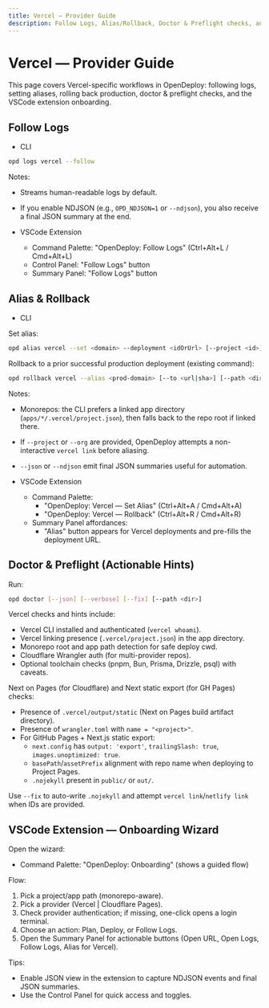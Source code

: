 ```yaml
---
title: Vercel — Provider Guide
description: Follow Logs, Alias/Rollback, Doctor & Preflight checks, and VSCode onboarding for Vercel with OpenDeploy.
---
```


# Vercel — Provider Guide

This page covers Vercel-specific workflows in OpenDeploy: following logs, setting aliases, rolling back production, doctor & preflight checks, and the VSCode extension onboarding.

## Follow Logs

- CLI

```bash
opd logs vercel --follow
```

Notes:
- Streams human-readable logs by default.
- If you enable NDJSON (e.g., `OPD_NDJSON=1` or `--ndjson`), you also receive a final JSON summary at the end.

- VSCode Extension
  - Command Palette: "OpenDeploy: Follow Logs" (Ctrl+Alt+L / Cmd+Alt+L)
  - Control Panel: "Follow Logs" button
  - Summary Panel: "Follow Logs" button

## Alias & Rollback

- CLI

Set alias:
```bash
opd alias vercel --set <domain> --deployment <idOrUrl> [--project <id>] [--org <id>] [--path <dir>] [--json]
```

Rollback to a prior successful production deployment (existing command):
```bash
opd rollback vercel --alias <prod-domain> [--to <url|sha>] [--path <dir>] [--project <id>] [--org <id>] [--dry-run] [--json]
```

Notes:
- Monorepos: the CLI prefers a linked app directory (`apps/*/.vercel/project.json`), then falls back to the repo root if linked there.
- If `--project` or `--org` are provided, OpenDeploy attempts a non-interactive `vercel link` before aliasing.
- `--json` or `--ndjson` emit final JSON summaries useful for automation.

- VSCode Extension
  - Command Palette:
    - "OpenDeploy: Vercel — Set Alias" (Ctrl+Alt+A / Cmd+Alt+A)
    - "OpenDeploy: Vercel — Rollback" (Ctrl+Alt+R / Cmd+Alt+R)
  - Summary Panel affordances:
    - "Alias" button appears for Vercel deployments and pre-fills the deployment URL.

## Doctor & Preflight (Actionable Hints)

Run:
```bash
opd doctor [--json] [--verbose] [--fix] [--path <dir>]
```

Vercel checks and hints include:
- Vercel CLI installed and authenticated (`vercel whoami`).
- Vercel linking presence (`.vercel/project.json`) in the app directory.
- Monorepo root and app path detection for safe deploy cwd.
- Cloudflare Wrangler auth (for multi-provider repos).
- Optional toolchain checks (pnpm, Bun, Prisma, Drizzle, psql) with caveats.

Next on Pages (for Cloudflare) and Next static export (for GH Pages) checks:
- Presence of `.vercel/output/static` (Next on Pages build artifact directory).
- Presence of `wrangler.toml` with `name = "<project>"`.
- For GitHub Pages + Next.js static export:
  - `next.config` has `output: 'export'`, `trailingSlash: true`, `images.unoptimized: true`.
  - `basePath`/`assetPrefix` alignment with repo name when deploying to Project Pages.
  - `.nojekyll` present in `public/` or `out/`.

Use `--fix` to auto-write `.nojekyll` and attempt `vercel link`/`netlify link` when IDs are provided.

## VSCode Extension — Onboarding Wizard

Open the wizard:
- Command Palette: "OpenDeploy: Onboarding" (shows a guided flow)

Flow:
1. Pick a project/app path (monorepo-aware).
2. Pick a provider (Vercel | Cloudflare Pages).
3. Check provider authentication; if missing, one-click opens a login terminal.
4. Choose an action: Plan, Deploy, or Follow Logs.
5. Open the Summary Panel for actionable buttons (Open URL, Open Logs, Follow Logs, Alias for Vercel).

Tips:
- Enable JSON view in the extension to capture NDJSON events and final JSON summaries.
- Use the Control Panel for quick access and toggles.
